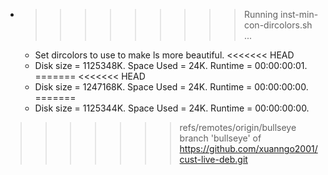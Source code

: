 * >>>>>>>>> Running inst-min-con-dircolors.sh ...
  * Set dircolors to use  to make ls more beautiful.
<<<<<<< HEAD
  * Disk size = 1125348K. Space Used = 24K. Runtime = 00:00:00:01.
=======
<<<<<<< HEAD
  * Disk size = 1247168K. Space Used = 24K. Runtime = 00:00:00:00.
=======
  * Disk size = 1125344K. Space Used = 24K. Runtime = 00:00:00:00.
>>>>>>> refs/remotes/origin/bullseye
>>>>>>> branch 'bullseye' of https://github.com/xuanngo2001/cust-live-deb.git
